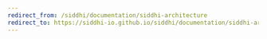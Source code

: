 ```yaml
---
redirect_from: /siddhi/documentation/siddhi-architecture
redirect_to: https://siddhi-io.github.io/siddhi/documentation/siddhi-architecture/
---
```

